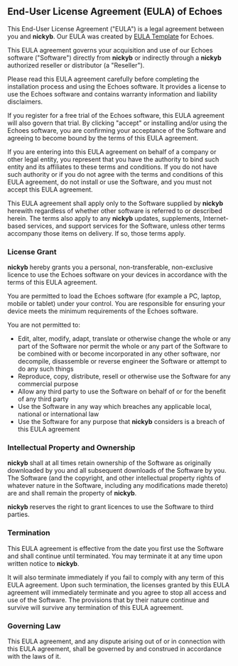 <h2>End-User License Agreement (EULA) of <span class="app_name">Echoes</span></h2>

<p>This End-User License Agreement ("EULA") is a legal agreement between you and <span class="company_name"><b>nickyb</b></span>. Our EULA was created by <a href="https://www.eulatemplate.com">EULA Template</a> for <span class="app_name">Echoes</span>.</p></p>

<p>This EULA agreement governs your acquisition and use of our <span class="app_name">Echoes</span> software ("Software") directly from <span class="company_name"><b>nickyb</b></span> or indirectly through a <span class="company_name"><b>nickyb</b></span> authorized reseller or distributor (a "Reseller"). </p>

<p>Please read this EULA agreement carefully before completing the installation process and using the <span class="app_name">Echoes</span> software. It provides a license to use the <span class="app_name">Echoes</span> software and contains warranty information and liability disclaimers.</p>

<p>If you register for a free trial of the <span class="app_name">Echoes</span> software, this EULA agreement will also govern that trial. By clicking "accept" or installing and/or using the <span class="app_name">Echoes</span> software, you are confirming your acceptance of the Software and agreeing to become bound by the terms of this EULA agreement.</p>

<p>If you are entering into this EULA agreement on behalf of a company or other legal entity, you represent that you have the authority to bind such entity and its affiliates to these terms and conditions. If you do not have such authority or if you do not agree with the terms and conditions of this EULA agreement, do not install or use the Software, and you must not accept this EULA agreement.</p>

<p>This EULA agreement shall apply only to the Software supplied by <span class="company_name"><b>nickyb</b></span> herewith regardless of whether other software is referred to or described herein. The terms also apply to any <span class="company_name"><b>nickyb</b></span> updates, supplements, Internet-based services, and support services for the Software, unless other terms accompany those items on delivery. If so, those terms apply.</p>

<h3>License Grant</h3>

<p><span class="company_name"><b>nickyb</b></span> hereby grants you a personal, non-transferable, non-exclusive licence to use the <span class="app_name">Echoes</span> software on your devices in accordance with the terms of this EULA agreement.</p>

<p>You are permitted to load the <span class="app_name">Echoes</span> software (for example a PC, laptop, mobile or tablet) under your control. You are responsible for ensuring your device meets the minimum requirements of the <span class="app_name">Echoes</span> software.</p>

<p>You are not permitted to:</p>

<ul>
<li>Edit, alter, modify, adapt, translate or otherwise change the whole or any part of the Software nor permit the whole or any part of the Software to be combined with or become incorporated in any other software, nor decompile, disassemble or reverse engineer the Software or attempt to do any such things</li>
<li>Reproduce, copy, distribute, resell or otherwise use the Software for any commercial purpose</li>
<li>Allow any third party to use the Software on behalf of or for the benefit of any third party</li>
<li>Use the Software in any way which breaches any applicable local, national or international law</li>
<li>Use the Software for any purpose that <span class="company_name"><b>nickyb</b></span> considers is a breach of this EULA agreement</li>
</ul>

<h3>Intellectual Property and Ownership</h3>

<p><span class="company_name"><b>nickyb</b></span> shall at all times retain ownership of the Software as originally downloaded by you and all subsequent downloads of the Software by you. The Software (and the copyright, and other intellectual property rights of whatever nature in the Software, including any modifications made thereto) are and shall remain the property of <span class="company_name"><b>nickyb</b></span>.</p>

<p><span class="company_name"><b>nickyb</b></span> reserves the right to grant licences to use the Software to third parties.</p>

<h3>Termination</h3>

<p>This EULA agreement is effective from the date you first use the Software and shall continue until terminated. You may terminate it at any time upon written notice to <span class="company_name"><b>nickyb</b></span>.</p>

<p>It will also terminate immediately if you fail to comply with any term of this EULA agreement. Upon such termination, the licenses granted by this EULA agreement will immediately terminate and you agree to stop all access and use of the Software. The provisions that by their nature continue and survive will survive any termination of this EULA agreement.</p>

<h3>Governing Law</h3>

<p>This EULA agreement, and any dispute arising out of or in connection with this EULA agreement, shall be governed by and construed in accordance with the laws of <span class="country">it</span>.</p>
